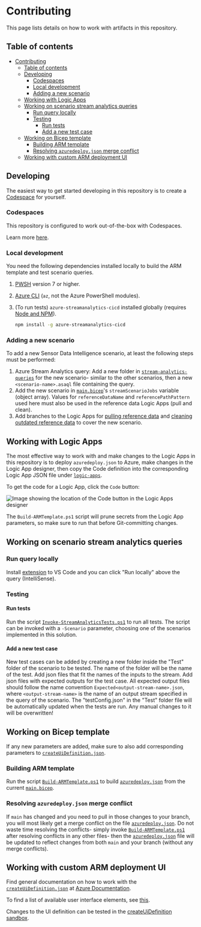# Contributing

This page lists details on how to work with artifacts in this repository.

## Table of contents

- [Contributing](#contributing)
  - [Table of contents](#table-of-contents)
  - [Developing](#developing)
    - [Codespaces](#codespaces)
    - [Local development](#local-development)
    - [Adding a new scenario](#adding-a-new-scenario)
  - [Working with Logic Apps](#working-with-logic-apps)
  - [Working on scenario stream analytics queries](#working-on-scenario-stream-analytics-queries)
    - [Run query locally](#run-query-locally)
    - [Testing](#testing)
      - [Run tests](#run-tests)
      - [Add a new test case](#add-a-new-test-case)
  - [Working on Bicep template](#working-on-bicep-template)
    - [Building ARM template](#building-arm-template)
    - [Resolving `azuredeploy.json` merge conflict](#resolving-azuredeployjson-merge-conflict)
  - [Working with custom ARM deployment UI](#working-with-custom-arm-deployment-ui)

## Developing

The easiest way to get started developing in this repository is to create a [Codespace](#codespaces) for yourself.

### Codespaces

This repository is configured to work out-of-the-box with Codespaces.

Learn more [here](https://docs.github.com/codespaces/getting-started/quickstart).

### Local development

You need the following dependencies installed locally to build the ARM template and test scenario queries.

1. [PWSH](https://docs.microsoft.com/powershell/scripting/install/installing-powershell) version 7 or higher.
1. [Azure CLI](https://docs.microsoft.com/cli/azure/install-azure-cli) (`az`, not the Azure PowerShell modules).
1. (To run tests) `azure-streamanalytics-cicd` installed globally (requires [Node and NPM](https://nodejs.org/)).

    ```bash
    npm install -g azure-streamanalytics-cicd
    ```

### Adding a new scenario

To add a new Sensor Data Intelligence scenario, at least the following steps must be performed:

1. Azure Stream Analytics query: Add a new folder in [`stream-analytics-queries`](./stream-analytics-queries/) for the new scenario- similar to the other scenarios, then a new `<scenario-name>.asaql` file containing the query.
1. Add the new scenario in [`main.bicep`](./main.bicep)'s `streamScenarioJobs` variable (object array). Values for `referenceDataName` and `referencePathPattern` used here must also be used in the reference data Logic Apps (pull and clean).
1. Add branches to the Logic Apps for [pulling reference data](./logic-apps/pull-reference-data.json) and [cleaning outdated reference data](./logic-apps/clean-reference-data.json) to cover the new scenario.

## Working with Logic Apps

The most effective way to work with and make changes to the Logic Apps in this repository is to deploy `azuredeploy.json` to Azure, make changes in the Logic App designer, then copy the Code definition into the corresponding Logic App JSON file under [`logic-apps`](./logic-apps/).

To get the code for a Logic App, click the `Code` button:

![Image showing the location of the Code button in the Logic Apps designer](https://user-images.githubusercontent.com/639843/174291285-6c334c96-4f1f-4f5e-93ec-524c5fe48efd.png)

The `Build-ARMTemplate.ps1` script will prune secrets from the Logic App parameters, so make sure to run that before Git-committing changes.

## Working on scenario stream analytics queries

### Run query locally

Install [extension](https://marketplace.visualstudio.com/items?itemName=ms-bigdatatools.vscode-asa) to VS Code and you can click "Run locally" above the query (IntelliSense).

### Testing

#### Run tests

Run the script [`Invoke-StreamAnalyticsTests.ps1`](./scripts/Invoke-StreamAnalyticsTests.ps1) to run all tests. The script can be invoked with a `-Scenario` parameter, choosing one of the scenarios implemented in this solution.

#### Add a new test case

New test cases can be added by creating a new folder inside the "Test" folder of the scenario to be tested. The name of the folder will be the name of the test. Add json files that fit the names of the inputs to the stream.
Add json files with expected outputs for the test case. All expected output files should follow the name convention `Expected<output-stream-name>.json`, where `<output-stream-name>` is the name of an output stream specified in the query of the scenario. The "testConfig.json" in the "Test" folder file will be automatically updated when the tests are run.
Any manual changes to it will be overwritten!

## Working on Bicep template

If any new parameters are added, make sure to also add corresponding parameters to [`createUiDefinition.json`](./createUiDefinition.json).

### Building ARM template

Run the script [`Build-ARMTemplate.ps1`](./scripts/Build-ARMTemplate.ps1) to build [`azuredeploy.json`](./azuredeploy.json) from the current [`main.bicep`](./main.bicep).

### Resolving `azuredeploy.json` merge conflict

If `main` has changed and you need to pull in those changes to your branch, you will most likely get a merge conflict on the file [`azuredeploy.json`](./azuredeploy.json). Do not waste time resolving the conflicts- simply invoke [`Build-ARMTemplate.ps1`](./scripts/Build-ARMTemplate.ps1) after resolving conflicts in any other files- then the [`azuredeploy.json`](./azuredeploy.json) file will be updated to reflect changes from both `main` and your branch (without any merge conflicts).

## Working with custom ARM deployment UI

Find general documentation on how to work with the [`createUiDefinition.json`](./createUiDefinition.json) at [Azure Documentation](https://docs.microsoft.com/azure/azure-resource-manager/managed-applications/create-uidefinition-overview).

To find a list of available user interface elements, see [this](https://docs.microsoft.com/azure/azure-resource-manager/managed-applications/create-uidefinition-elements).

Changes to the UI definition can be tested in the [createUiDefinition sandbox](https://portal.azure.com/?feature.customPortal=false#view/Microsoft_Azure_CreateUIDef/SandboxBlade).
